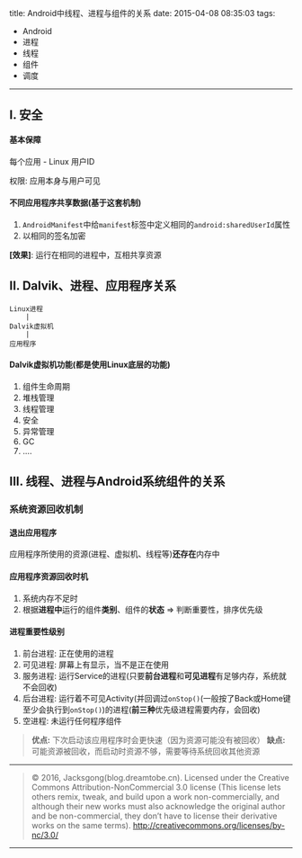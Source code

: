 title: Android中线程、进程与组件的关系
date: 2015-04-08 08:35:03
tags:
- Android
- 进程
- 线程
- 组件
- 调度

---

## I. 安全

#### 基本保障

每个应用 - Linux 用户ID

权限: 应用本身与用户可见

<!--more-->

#### 不同应用程序共享数据(基于这套机制)

1. `AndroidManifest`中给`manifest`标签中定义相同的`android:sharedUserId`属性
2. 以相同的签名加密

**[效果]**: 运行在相同的进程中，互相共享资源

## II. Dalvik、进程、应用程序关系

```
Linux进程
    |
Dalvik虚拟机
    |
应用程序
```

#### Dalvik虚拟机功能(都是使用Linux底层的功能)

1. 组件生命周期
2. 堆栈管理
3. 线程管理
4. 安全
5. 异常管理
6. GC
7. ....

## III. 线程、进程与Android系统组件的关系

### 系统资源回收机制

#### 退出应用程序

应用程序所使用的资源(进程、虚拟机、线程等)**还存在**内存中

#### 应用程序资源回收时机

1. 系统内存不足时
2. 根据**进程中**运行的组件**类别**、组件的**状态** => 判断重要性，排序优先级

#### 进程重要性级别

1. 前台进程: 正在使用的进程
2. 可见进程: 屏幕上有显示，当不是正在使用
3. 服务进程: 运行Service的进程(只要**前台进程**和**可见进程**有足够内存，系统就不会回收)
4. 后台进程: 运行着不可见Activity(并回调过`onStop()`(一般按了Back或Home键至少会执行到`onStop()`)的进程(**前三种**优先级进程需要内存，会回收)
5. 空进程: 未运行任何程序组件

> **优点:**  下次启动该应用程序时会更快速（因为资源可能没有被回收）
> **缺点:**  可能资源被回收，而启动时资源不够，需要等待系统回收其他资源

---

> © 2016, Jacksgong(blog.dreamtobe.cn). Licensed under the Creative Commons Attribution-NonCommercial 3.0 license (This license lets others remix, tweak, and build upon a work non-commercially, and although their new works must also acknowledge the original author and be non-commercial, they don’t have to license their derivative works on the same terms). http://creativecommons.org/licenses/by-nc/3.0/

---
